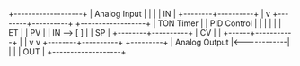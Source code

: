 +-------------------+
|   Analog Input    |
|                   |
|        IN         |
+--------+----------+
         |
         v
+--------+----------+     +------------------+
|  TON Timer        |     |    PID Control   |
|                   |     |                  |
|      ET           |     |      PV          |
|      IN --> [ ]   |     |      SP          |
+--------+----------+     |      CV          |
         |                +------+-----------+
         |                         |
         v                         v
+--------+----------+             +---------+
|   Analog Output   |<------------|
|                   |
|        OUT        |
+-------------------+
